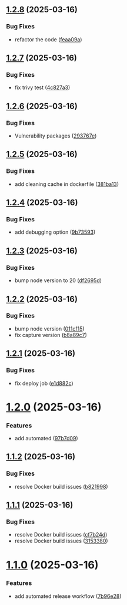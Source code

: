 ## [1.2.8](https://github.com/misgav777/malamhomework/compare/v1.2.7...v1.2.8) (2025-03-16)


### Bug Fixes

* refactor the code ([feaa09a](https://github.com/misgav777/malamhomework/commit/feaa09a4f6f72f4c9e7a39338b31756cb3521fc5))

## [1.2.7](https://github.com/misgav777/malamhomework/compare/v1.2.6...v1.2.7) (2025-03-16)


### Bug Fixes

* fix trivy test ([4c827a3](https://github.com/misgav777/malamhomework/commit/4c827a315853b57ab8fd8211bbcfd5a974068261))

## [1.2.6](https://github.com/misgav777/malamhomework/compare/v1.2.5...v1.2.6) (2025-03-16)


### Bug Fixes

* Vulnerability packages ([293767e](https://github.com/misgav777/malamhomework/commit/293767ee998f535316a6d295a3bc8e761ac6d559))

## [1.2.5](https://github.com/misgav777/malamhomework/compare/v1.2.4...v1.2.5) (2025-03-16)


### Bug Fixes

* add cleaning cache in dockerfile ([381ba13](https://github.com/misgav777/malamhomework/commit/381ba1323f220595a89661897af953e465db79b0))

## [1.2.4](https://github.com/misgav777/malamhomework/compare/v1.2.3...v1.2.4) (2025-03-16)


### Bug Fixes

* add debugging option ([9b73593](https://github.com/misgav777/malamhomework/commit/9b73593fc817353de714531961cae70c6bdb335a))

## [1.2.3](https://github.com/misgav777/malamhomework/compare/v1.2.2...v1.2.3) (2025-03-16)


### Bug Fixes

* bump node version to 20 ([df2695d](https://github.com/misgav777/malamhomework/commit/df2695d09dde412ac4651360587153386a24364e))

## [1.2.2](https://github.com/misgav777/malamhomework/compare/v1.2.1...v1.2.2) (2025-03-16)


### Bug Fixes

* bump node version ([011cf15](https://github.com/misgav777/malamhomework/commit/011cf15695f74e7405520b3e74d48a0818c60ad6))
* fix capture version ([b8a89c7](https://github.com/misgav777/malamhomework/commit/b8a89c70e1ade4786b2a3becd77ddd7419de281f))

## [1.2.1](https://github.com/misgav777/malamhomework/compare/v1.2.0...v1.2.1) (2025-03-16)


### Bug Fixes

* fix deploy job ([e1d882c](https://github.com/misgav777/malamhomework/commit/e1d882c617fffe76caa7cd3edd37dfbe467f6471))

# [1.2.0](https://github.com/misgav777/malamhomework/compare/v1.1.2...v1.2.0) (2025-03-16)


### Features

* add automated ([97b7d09](https://github.com/misgav777/malamhomework/commit/97b7d0951459f99ea7b05b435834686d391308fd))

## [1.1.2](https://github.com/misgav777/malamhomework/compare/v1.1.1...v1.1.2) (2025-03-16)


### Bug Fixes

* resolve Docker build issues ([b821998](https://github.com/misgav777/malamhomework/commit/b8219989bde6efe3ae86752aaf54281d79f72284))

## [1.1.1](https://github.com/misgav777/malamhomework/compare/v1.1.0...v1.1.1) (2025-03-16)


### Bug Fixes

* resolve Docker build issues ([cf7b24d](https://github.com/misgav777/malamhomework/commit/cf7b24dee107812d2c966c53ceca79513d4f445c))
* resolve Docker build issues ([3153380](https://github.com/misgav777/malamhomework/commit/31533803406688188a1b020005de7336cbd47aa6))

# [1.1.0](https://github.com/misgav777/malamhomework/compare/v1.0.0...v1.1.0) (2025-03-16)


### Features

* add automated release workflow ([7b96e28](https://github.com/misgav777/malamhomework/commit/7b96e28bf1187f9183e0698ce61626fff5578a47))
